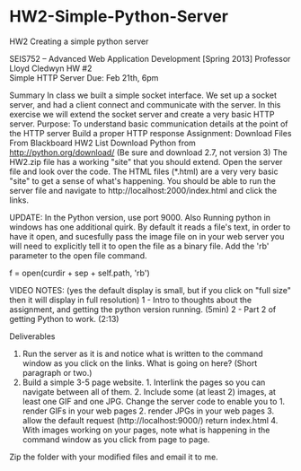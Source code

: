 # HW2-Simple-Python-Server
HW2 Creating a simple python server

SEIS752 – Advanced Web Application Development   [Spring 2013]
Professor Lloyd Cledwyn
HW #2  
Simple HTTP Server
Due:
Feb 21th, 6pm

Summary
In class we built a simple socket interface. We set up a socket server, and had a client connect and communicate with the server.  In this exercise we will extend the socket server and create a very basic HTTP server.
Purpose:
To understand basic communication details at the point of the HTTP server
Build a proper HTTP response
Assignment:
Download Files From Blackboard HW2 List
Download Python from http://python.org/download/  (Be sure and download 2.7, not version 3)
The HW2.zip file has a working "site" that you should extend.  Open the server file and look over the code.  The   HTML files (*.html) are a very very basic "site" to get a sense of what's happening.  You should be able to run the server file and navigate to http://localhost:2000/index.html and click the links.   

UPDATE:  In the Python version, use port 9000.  Also Running python in windows has one additional quirk.  By default it reads a file's text, in order to have it open, and sucesfully pass the image file on in your web server you will need to explicitly tell it to open the file as a binary file.  Add the 'rb' parameter to the open file command.

f = open(curdir + sep + self.path, 'rb')




VIDEO NOTES:  (yes the default display is small, but if you click on "full size" then it will display in full resolution)
1 - Intro to thoughts about the assignment, and getting the python version running. (5min)
2 - Part 2 of getting Python to work. (2:13)



Deliverables
  1. Run the server as it is and notice what is written to the command window as you click on the links.  What is going on here?  (Short paragraph or two.)
  2. Build a simple 3-5 page website.
    1. Interlink the pages so you can navigate between all of them.
    2. Include some (at least 2) images, at least one GIF and one JPG.
Change the server code to enable you to
         1. render GIFs in your web pages
         2. render JPGs in your web pages
         3. allow the default request (http://localhost:9000/) return index.html
         4. With images working on your pages, note what is happening in the command window as you click from page to page.
        
Zip the folder with your modified files and email it to me.
